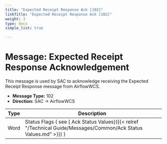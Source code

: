 ```yaml
---
title: "Expected Receipt Response Ack [102]"
linkTitle: "Expected Receipt Response Ack [102]"
weight: 3
type: docs
simple_list: true

---
```

# Message: Expected Receipt Response Acknowledgement

This message is used by SAC to acknowledge receiving the Expected Receipt Response message from AirflowWCS.

- **Message Type:** 102
- **Direction:** SAC →  AirflowWCS


|Type |Description |
|-----|------------|
|Word |Status Flags ( see [ Ack Status Values]({{< relref "/Technical Guide/Messages/Common/Ack Status Values.md" >}}) ) |